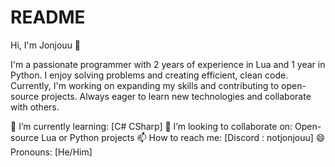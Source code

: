 # README

Hi, I'm Jonjouu 👋

I'm a passionate programmer with 2 years of experience in Lua and 1 year in Python. I enjoy solving problems and creating efficient, clean code. Currently, I'm working on expanding my skills and contributing to open-source projects. Always eager to learn new technologies and collaborate with others.

🌱 I’m currently learning: [C# CSharp]
👯 I’m looking to collaborate on: Open-source Lua or Python projects
📫 How to reach me: [Discord : notjonjouu]
😄 Pronouns: [He/Him]
